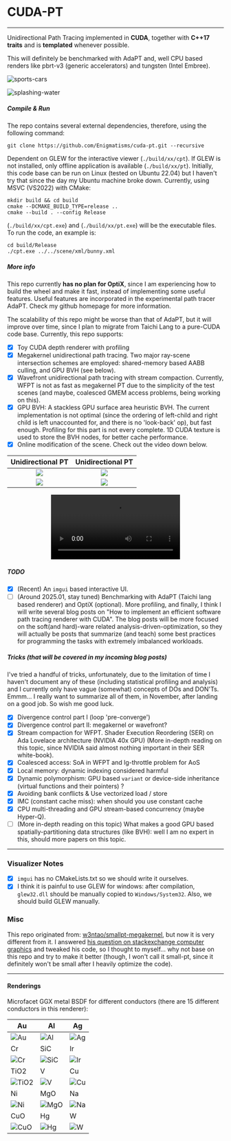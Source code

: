 # CUDA-PT
---

Unidirectional Path Tracing implemented in **CUDA**, together with **C++17 traits** and is **templated** whenever possible.

This will definitely be benchmarked with AdaPT and, well CPU based renders like pbrt-v3 (generic accelerators) and tungsten (Intel Embree).


![sports-cars](./assets/cars.jpg)

![splashing-water](https://github.com/user-attachments/assets/6606b7fc-72a2-4933-b46f-b2741ab6c6d9)


##### Compile & Run

The repo contains several external dependencies, therefore, using the following command:
```
git clone https://github.com/Enigmatisms/cuda-pt.git --recursive
```

Dependent on GLEW for the interactive viewer (`./build/xx/cpt`). If GLEW is not installed, only offline application is available (`./build/xx/pt`). Initially, this code base can be run on Linux (tested on Ubuntu 22.04) but I haven't try that since the day my Ubuntu machine broke down. Currently, using MSVC (VS2022) with CMake:
```shell
mkdir build && cd build
cmake --DCMAKE_BUILD_TYPE=release ..
cmake --build . --config Release
```

(`./build/xx/cpt.exe`) and (`./build/xx/pt.exe`) will be the executable files. To run the code, an example is:

```
cd build/Release
./cpt.exe ../../scene/xml/bunny.xml
```

##### More info

This repo currently **has no plan for OptiX**, since I am experiencing how to build the wheel and make it fast, instead of implementing some useful features. Useful features are incorporated in the experimental path tracer AdaPT. Check my github homepage for more information.

The scalability of this repo might be worse than that of AdaPT, but it will improve over time, since I plan to migrate from Taichi Lang to a pure-CUDA code base. Currently, this repo supports:

- [x] Toy CUDA depth renderer with profiling
- [x] Megakernel unidirectional path tracing. Two major ray-scene intersection schemes are employed: shared-memory based AABB culling, and GPU BVH (see below).
- [x] Wavefront unidirectional path tracing with stream compaction. Currently, WFPT is not as fast as megakernel PT due to the simplicity of the test scenes (and maybe, coalesced GMEM access problems, being working on this).
- [x] GPU BVH: A stackless GPU surface area heuristic BVH. The current implementation is not optimal (since the ordering of left-child and right child is left unaccounted for, and there is no 'look-back' op), but fast enough. Profiling for this part is not every complete. 1D CUDA texture is used to store the BVH nodes, for better cache performance.
- [x] Online modification of the scene. Check out the video down below.

|Unidirectional PT|Unidirectional PT|
|:--:|:--:|
|![](assets/depth-render.png)|![](assets/whiskey.png)|
|![](assets/render-balls.png)|![](assets/render-bvh-50.png)|



<div align="center">
  <video src="https://github.com/user-attachments/assets/d805af5b-179a-4730-bebe-9307d0afd262"/>
</div>


##### TODO

- [x] (Recent) An `imgui` based interactive UI.
- [ ] (Around 2025.01, stay tuned) Benchmarking with AdaPT (Taichi lang based renderer) and OptiX (optional). More profiling, and finally, I think I will write several blog posts on "How to implement an efficient software path tracing renderer with CUDA". The blog posts will be more focused on the soft(and hard)-ware related analysis-driven-optimization, so they will actually be posts that summarize (and teach) some best practices for programming the tasks with extremely imbalanced workloads.

##### Tricks (that will be covered in my incoming blog posts)

I've tried a handful of tricks, unfortunately, due to the limitation of time I haven't document any of these (including statistical profiling and analysis) and I currently only have vague (somewhat) concepts of DOs and DON'Ts. Emmm... I really want to summarize all of them, in November, after landing on a good job. So wish me good luck.

- [x] Divergence control part I (loop 'pre-converge')
- [x] Divergence control part II: megakernel or wavefront? 
- [x] Stream compaction for WFPT. Shader Execution Reordering (SER) on Ada Lovelace architecture (NVIDIA 40x GPU) (More in-depth reading on this topic, since NVIDIA said almost nothing important in their SER white-book).
- [x] Coalesced access: SoA in WFPT and lg-throttle problem for AoS
- [x] Local memory: dynamic indexing considered harmful
- [x] Dynamic polymorphism: GPU based `variant` or device-side inheritance (virtual functions and their pointers) ?
- [x] Avoiding bank conflicts & Use vectorized load / store
- [x] IMC (constant cache miss): when should you use constant cache
- [x] CPU multi-threading and GPU stream-based concurrency (maybe Hyper-Q).
- [ ] (More in-depth reading on this topic) What makes a good GPU based spatially-partitioning data structures (like BVH): well I am no expert in this, should more papers on this topic.

---

### Visualizer Notes
- [x] `imgui` has no CMakeLists.txt so we should write it ourselves.
- [x] I think it is painful to use GLEW for windows: after compilation, `glew32.dll` should be manually copied to `Windows/System32`. Also, we should build GLEW manually.   

### Misc

This repo originated from: [w3ntao/smallpt-megakernel](https://github.com/w3ntao/smallpt-megakernel), but now it is very different from it. I answered [his question on stackexchange computer graphics](https://computergraphics.stackexchange.com/questions/14000/why-is-my-ray-tracer-not-accelerated-by-cuda/14003#14003) and tweaked his code, so I thought to myself... why not base on this repo and try to make it better (though, I won't call it small-pt, since it definitely won't be small after I heavily optimize the code).

---

#### Renderings

Microfacet GGX metal BSDF for different conductors (there are 15 different conductors in this renderer):

| Au                                | Al                               | Ag                              |
| --------------------------------- | -------------------------------- | ------------------------------- |
| ![Au](assets/microfacet/Au.png)   | ![Al](assets/microfacet/Al.png)  | ![Ag](assets/microfacet/Ag.png) |
| Cr                                | SiC                              | Ir                              |
| ![Cr](assets/microfacet/Cr.png)   | ![SiC](assets/microfacet/SiC.png) | ![Ir](assets/microfacet/Ir.png) |
| TiO2                              | V                                | Cu                              |
| ![TiO2](assets/microfacet/TiO2.png) | ![V](assets/microfacet/V.png)   | ![Cu](assets/microfacet/Cu.png) |
| Ni                                | MgO                              | Na                              |
| ![Ni](assets/microfacet/Ni.png)   | ![MgO](assets/microfacet/MgO.png) | ![Na](assets/microfacet/Na.png) |
| CuO                               | Hg                               | W                               |
| ![CuO](assets/microfacet/CuO.png)  | ![Hg](assets/microfacet/Hg.png)  | ![W](assets/microfacet/W.png)  |


